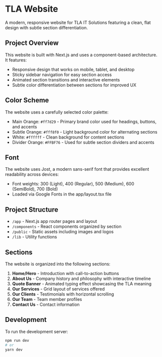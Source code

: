 # TLA Website

A modern, responsive website for TLA IT Solutions featuring a clean, flat design with subtle section differentiation.

## Project Overview

This website is built with Next.js and uses a component-based architecture. It features:

- Responsive design that works on mobile, tablet, and desktop
- Sticky sidebar navigation for easy section access
- Animated section transitions and interactive elements
- Subtle color differentiation between sections for improved UX

## Color Scheme

The website uses a carefully selected color palette:

- Main Orange: `#ff7d29` - Primary brand color used for headings, buttons, and accents
- Subtle Orange: `#fff8f0` - Light background color for alternating sections
- White: `#ffffff` - Clean background for content sections
- Divider Orange: `#FFBF76` - Used for subtle section dividers and accents

## Font

The website uses Jost, a modern sans-serif font that provides excellent readability across devices:

- Font weights: 300 (Light), 400 (Regular), 500 (Medium), 600 (SemiBold), 700 (Bold)
- Loaded via Google Fonts in the app/layout.tsx file

## Project Structure

- `/app` - Next.js app router pages and layout
- `/components` - React components organized by section
- `/public` - Static assets including images and logos
- `/lib` - Utility functions

## Sections

The website is organized into the following sections:

1. **Home/Hero** - Introduction with call-to-action buttons
2. **About Us** - Company history and philosophy with interactive timeline
3. **Quote Banner** - Animated typing effect showcasing the TLA meaning
4. **Our Services** - Grid layout of services offered
5. **Our Clients** - Testimonials with horizontal scrolling
6. **Our Team** - Team member profiles
7. **Contact Us** - Contact information

## Development

To run the development server:

```bash
npm run dev
# or
yarn dev
